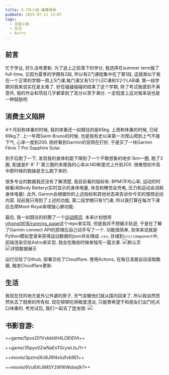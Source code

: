 ```yaml
---
title: 4-7月小结-庸庸碌碌
pubDate: 2025-07-11 13:07
tags:
  - 月度小结
  - 生活
  - Astro
---
```

## 前言
忙于学业, 好久没有更新. 为了追上之前落下的学分, 我选择在summer term报了full-time, 又因为夏季的学期有2段, 所以有2门课程集中在了第1段, 这就类似于我在一个正常的学期一周上5门课,每门课又有1/2个LEC课和1/2个LAB课. 第一段学期对我来说实在是太难了. 好在磕磕碰碰的结束了这个学期, 除了考试我感到不满意外, 我的作业和项目几乎都拿到了高分以至于满分. 一定程度上这对我来说也是一种鼓励吧.

## 消费主义陷阱
4个月前称体重的时候, 我的体重还一如既往的是65kg. 上周称体重的时候, 已经69kg了. 上一年爬Saint-Bruno的时候, 也是我有史以来第一次爬山爬到上气不接下气, 心率一度到200. 刚好看到Garmin的官网在打折, 于是买了一块Garmin Fēnix 7 Pro Sapphire Solar. 

到手后跑了一下, 发现我的身体机能下降到了一个不敢想象的地步.1km一圈, 跑了3圈, 配速是8' 8' 7' 第三圈的末尾我的心率从140断崖式上升到200. 很难想初中高中那时候的跑操是怎么跑下来的.

很多专业的数据我还没有了解清楚, 我目前看的指标有: BPM(平均心率, 运动的时候看)和Body Battery(实时显示的身体电量, 休息和睡觉会充电, 压力和运动会消耗身体电量). 此外, Garmin会根据你的上述指标和其他状态来告诉你今天的理想运动内容. 目前我只用到了上述的功能, 第二段学期只有1门课, 所以我打算在每次下课后去爬Mont-Royal来增强心肺功能.

最后, 我一如既往的折腾了一个[运动网页](https://exercise.asyncx.top). 本来计划想用[yihong0618/running_page](https://github.com/yihong0618/running_page/tree/master)这个repo来实现, 但是我并不想展示轨迹, 于是在了解了Garmin connect API的原理后自己动手写了一个. 功能很简单, 具体来说就是Python模拟登录来获得运动数据的json并处理成`.csv`, 存储到`src/component`中, 前端渲染交给Astro来实现. 我会在晚些时候单独写一篇文章.
![默认页](https://r2.asyncx.top/2025/07/11/202507111422833.webp)
![详情数据展示](https://r2.asyncx.top/2025/07/11/202507111422780.webp)

运行交给了Github, 部署交给了Cloudflare. 使用Actions, 在每日凌晨自动读取数据, 触发Cloudflare更新.

## 生活
我现在住的地方是外公外婆的房子, 天气变暖他们就从国内回来了. 所以我自然而然失去了厨房的所有权. 现在顿顿吃得极度清淡, 只能寄希望于和朋友们出门吃点口味重的. 考完试后, 我们一起去了昆虫馆:
![](https://r2.asyncx.top/2025/07/11/202507111454519.webp)


## 书影音游:

++game/5pvs201VxbkldH4LOEtDVt++

++game/35pyo0ZwNaEsTGrywLIsJ1++

++movie/3pzmdXn8JRf4xIulfvb9Ef++

++movie/6Vu6XIJIMSY2WWWobxj9r1++